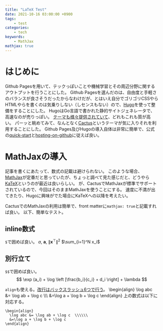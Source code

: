 ```yaml
---
title: "LaTeX Test"
date: 2021-10-16 03:00:00 +0900
tags:
    - test
categories:
    - tech
keywords:
    - MathJax
mathjax: true
---
```


# はじめに
Github Pagesを用いて、テックっぽいことや機械学習とその周辺分野に関するアウトプットを行うことにした。
Github Pagesを選んだのは、自由度と手軽さのバランスが良さそうだったからなわけだが、とはいえ自分でゴリゴリCSSやらHTMLやらを書くのは気乗りしない（しセンスもない）ので、[Hugo](https://gohugo.io/)を使って整備をすることにした。
HugoはGo言語で書かれた静的サイトジェネレータで、高速なのが売りっぽい。
[テーマも様々提供されていて](https://themes.gohugo.io/)、どれもこれも質が高い。
パーッと眺めてみて、なんとなく[Cactus](https://themes.gohugo.io/themes/hugo-theme-cactus/)というテーマが気に入りそれを利用することにした。
Github Pages及びHugoの導入自体は非常に簡単で、公式の[quick-start](https://gohugo.io/getting-started/quick-start/)と[hosting-on-github](https://gohugo.io/hosting-and-deployment/hosting-on-github/)に従えば良い。


# MathJaxの導入
記事を書くにあたって、数式の記載は避けられない。
このような場合、[MathJax](https://www.mathjax.org/)が定番だと思っていたが、ちょっと調べて見た感じだと、どうやら[KaTeX](https://katex.org/)というのが最近は良いらしい。
が、CactusでMathJaxが標準でサポートされているので、今回はそのままMathJaxを使うことにする。
速度に不満が出てきたり、Hugoに興味がでた場合にKaTeXへの以降を考えたい。

CactusでのMathJaxの利用は簡単で、front matterに`mathjax: true`と記載すれば良い。
以下、簡単なテスト。

## inline数式
`$`で囲めば良い。
$a$, $\boldsymbol{a}$, $\lVert \boldsymbol{x}^\top \rVert^2$ $\sum_{i=1}^N x_i$

## 別行立て
`$$`で囲めば良い。
$$
\exp (a_i) + \log \left [\frac{b_i}{c_i} + d_i \right] + \lambda
$$

`align`も使える。[改行はバックスラッシュ6つで行う](https://github.com/wowchemy/wowchemy-hugo-themes/issues/1480)。
\begin{align}
  \log abc &= \log ab + \log c  \\\\\\ 
  &=\log a + \log b + \log c
\end{align}
上の数式は以下に対応する。
```
\begin{align}
  \log abc &= \log ab + \log c  \\\\\\ 
  &=\log a + \log b + \log c
\end{align}
```
